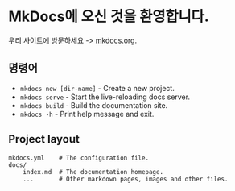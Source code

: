 # MkDocs에 오신 것을 환영합니다.

우리 사이트에 방문하세요 -> [mkdocs.org](https://www.mkdocs.org).

## 명령어

* `mkdocs new [dir-name]` - Create a new project.
* `mkdocs serve` - Start the live-reloading docs server.
* `mkdocs build` - Build the documentation site.
* `mkdocs -h` - Print help message and exit.

## Project layout

    mkdocs.yml    # The configuration file.
    docs/
        index.md  # The documentation homepage.
        ...       # Other markdown pages, images and other files.
